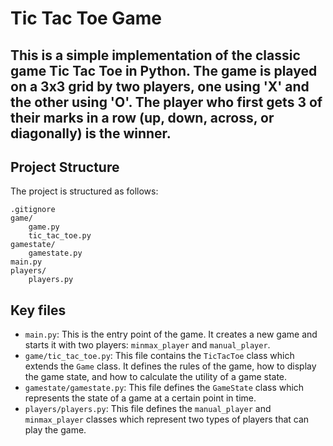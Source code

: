 # Tic Tac Toe Game
This is a simple implementation of the classic game Tic Tac Toe in Python. The game is played on a 3x3 grid by two players, one using 'X' and the other using 'O'. The player who first gets 3 of their marks in a row (up, down, across, or diagonally) is the winner.
--- 
## Project Structure
The project is structured as follows:
```
.gitignore
game/
    game.py
    tic_tac_toe.py
gamestate/
    gamestate.py
main.py
players/
    players.py
```
## Key files
- `main.py`: This is the entry point of the game. It creates a new game and starts it with two players: `minmax_player` and `manual_player`.
- `game/tic_tac_toe.py`: This file contains the `TicTacToe` class which extends the `Game` class. It defines the rules of the game, how to display the game state, and how to calculate the utility of a game state.
- `gamestate/gamestate.py`: This file defines the `GameState` class which represents the state of a game at a certain point in time.
- `players/players.py`: This file defines the `manual_player` and `minmax_player` classes which represent two types of players that can play the game.
